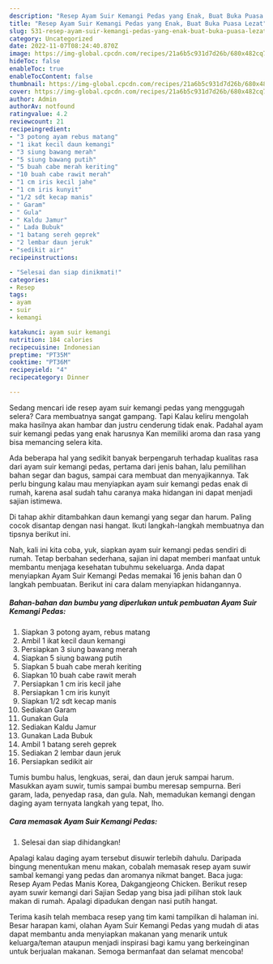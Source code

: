 ```yaml
---
description: "Resep Ayam Suir Kemangi Pedas yang Enak, Buat Buka Puasa Lezat"
title: "Resep Ayam Suir Kemangi Pedas yang Enak, Buat Buka Puasa Lezat"
slug: 531-resep-ayam-suir-kemangi-pedas-yang-enak-buat-buka-puasa-lezat
category: Uncategorized
date: 2022-11-07T08:24:40.870Z
image: https://img-global.cpcdn.com/recipes/21a6b5c931d7d26b/680x482cq70/ayam-suir-kemangi-pedas-foto-resep-utama.jpg
hideToc: false
enableToc: true
enableTocContent: false
thumbnail: https://img-global.cpcdn.com/recipes/21a6b5c931d7d26b/680x482cq70/ayam-suir-kemangi-pedas-foto-resep-utama.jpg
cover: https://img-global.cpcdn.com/recipes/21a6b5c931d7d26b/680x482cq70/ayam-suir-kemangi-pedas-foto-resep-utama.jpg
author: Admin
authorAv: notfound
ratingvalue: 4.2
reviewcount: 21
recipeingredient:
- "3 potong ayam rebus matang"
- "1 ikat kecil daun kemangi"
- "3 siung bawang merah"
- "5 siung bawang putih"
- "5 buah cabe merah keriting"
- "10 buah cabe rawit merah"
- "1 cm iris kecil jahe"
- "1 cm iris kunyit"
- "1/2 sdt kecap manis"
- " Garam"
- " Gula"
- " Kaldu Jamur"
- " Lada Bubuk"
- "1 batang sereh geprek"
- "2 lembar daun jeruk"
- "sedikit air"
recipeinstructions:

- "Selesai dan siap dinikmati!"
categories:
- Resep
tags:
- ayam
- suir
- kemangi

katakunci: ayam suir kemangi 
nutrition: 184 calories
recipecuisine: Indonesian
preptime: "PT35M"
cooktime: "PT36M"
recipeyield: "4"
recipecategory: Dinner

---
```



Sedang mencari ide resep ayam suir kemangi pedas yang menggugah selera? Cara membuatnya sangat gampang. Tapi Kalau keliru mengolah maka hasilnya akan hambar dan justru cenderung tidak enak. Padahal ayam suir kemangi pedas yang enak harusnya Kan memiliki aroma dan rasa yang bisa memancing selera kita.


Ada beberapa hal yang sedikit banyak berpengaruh terhadap kualitas rasa dari ayam suir kemangi pedas, pertama dari jenis bahan, lalu pemilihan bahan segar dan bagus, sampai cara membuat dan menyajikannya. Tak perlu bingung kalau mau menyiapkan ayam suir kemangi pedas enak di rumah, karena asal sudah tahu caranya maka hidangan ini dapat menjadi sajian istimewa.

Di tahap akhir ditambahkan daun kemangi yang segar dan harum. Paling cocok disantap dengan nasi hangat. Ikuti langkah-langkah membuatnya dan tipsnya berikut ini.


Nah, kali ini kita coba, yuk, siapkan ayam suir kemangi pedas sendiri di rumah. Tetap berbahan sederhana, sajian ini dapat memberi manfaat untuk membantu menjaga kesehatan tubuhmu sekeluarga. Anda dapat menyiapkan Ayam Suir Kemangi Pedas memakai 16 jenis bahan dan 0 langkah pembuatan. Berikut ini cara dalam menyiapkan hidangannya.

<!--inarticleads1-->

##### Bahan-bahan dan bumbu yang diperlukan untuk pembuatan Ayam Suir Kemangi Pedas:

1. Siapkan 3 potong ayam, rebus matang
1. Ambil 1 ikat kecil daun kemangi
1. Persiapkan 3 siung bawang merah
1. Siapkan 5 siung bawang putih
1. Siapkan 5 buah cabe merah keriting
1. Siapkan 10 buah cabe rawit merah
1. Persiapkan 1 cm iris kecil jahe
1. Persiapkan 1 cm iris kunyit
1. Siapkan 1/2 sdt kecap manis
1. Sediakan  Garam
1. Gunakan  Gula
1. Sediakan  Kaldu Jamur
1. Gunakan  Lada Bubuk
1. Ambil 1 batang sereh geprek
1. Sediakan 2 lembar daun jeruk
1. Persiapkan sedikit air


Tumis bumbu halus, lengkuas, serai, dan daun jeruk sampai harum. Masukkan ayam suwir, tumis sampai bumbu meresap sempurna. Beri garam, lada, penyedap rasa, dan gula. Nah, memadukan kemangi dengan daging ayam ternyata langkah yang tepat, lho. 

<!--inarticleads2-->

##### Cara memasak Ayam Suir Kemangi Pedas:


1. Selesai dan siap dihidangkan!

Apalagi kalau daging ayam tersebut disuwir terlebih dahulu. Daripada bingung menentukan menu makan, cobalah memasak resep ayam suwir sambal kemangi yang pedas dan aromanya nikmat banget. Baca juga: Resep Ayam Pedas Manis Korea, Dakgangjeong Chicken. Berikut resep ayam suwir kemangi dari Sajian Sedap yang bisa jadi pilihan stok lauk makan di rumah. Apalagi dipadukan dengan nasi putih hangat. 

Terima kasih telah membaca resep yang tim kami tampilkan di halaman ini. Besar harapan kami, olahan Ayam Suir Kemangi Pedas yang mudah di atas dapat membantu anda menyiapkan makanan yang menarik untuk keluarga/teman ataupun menjadi inspirasi bagi kamu yang berkeinginan untuk berjualan makanan. Semoga bermanfaat dan selamat mencoba!
